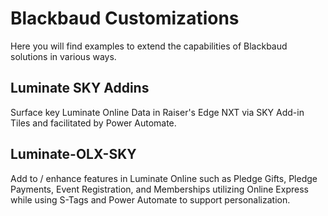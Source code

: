 # Blackbaud Customizations
Here you will find examples to extend the capabilities of Blackbaud solutions in various ways. 

## Luminate SKY Addins

Surface key Luminate Online Data in Raiser's Edge NXT via SKY Add-in Tiles and facilitated by Power Automate.  

## Luminate-OLX-SKY

Add to / enhance features in Luminate Online such as Pledge Gifts, Pledge Payments, Event Registration, and Memberships utilizing Online Express while using S-Tags and Power Automate to support personalization.
 
